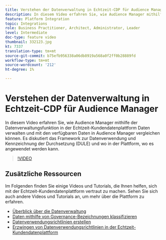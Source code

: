 ```yaml
---
title: Verstehen der Datenverwaltung in Echtzeit-CDP für Audience Manager
description: In diesem Video erfahren Sie, wie Audience Manager mithilfe der Datenverwaltungsfunktion in der Echtzeit-Kundendatenplattform Daten verwalten und mit den verfügbaren Daten in Audience Manager vergleichen können. Es diskutiert das Framework zur Datenverwendung und Kennzeichnung der Durchsetzung (DULE) und wo in der Plattform, wo es angewendet werden kann.
feature: Platform Integration
topic: Integrations
role: Business Practitioner, Architect, Administrator, Leader
level: Intermediate
doc-type: feature video
thumbnail: 332123.jpg
kt: 7337
translation-type: tm+mt
source-git-commit: b75efb956338a06db8919a568a0f2ff0b28889fd
workflow-type: tm+mt
source-wordcount: '212'
ht-degree: 1%

---
```



# Verstehen der Datenverwaltung in Echtzeit-CDP für Audience Manager

In diesem Video erfahren Sie, wie Audience Manager mithilfe der Datenverwaltungsfunktion in der Echtzeit-Kundendatenplattform Daten verwalten und mit den verfügbaren Daten in Audience Manager vergleichen können. Es diskutiert das Framework zur Datenverwendung und Kennzeichnung der Durchsetzung (DULE) und wo in der Plattform, wo es angewendet werden kann.

>[!VIDEO](https://video.tv.adobe.com/v/332123/?quality=12&learn=on)

## Zusätzliche Ressourcen

Im Folgenden finden Sie einige Videos und Tutorials, die Ihnen helfen, sich mit der Echtzeit-Kundendatenplattform vertraut zu machen. Sehen Sie sich auch andere Videos und Tutorials an, um mehr über die Plattform zu erfahren.

* [Überblick über die Datenverwaltung](https://experienceleague.adobe.com/docs/platform-learn/tutorials/data-governance/understanding-data-governance.html?lang=en#data-governance)
* [Daten mithilfe von Governance-Bezeichnungen klassifizieren](https://experienceleague.adobe.com/docs/platform-learn/tutorials/data-governance/classify-data-using-governance-labels.html?lang=en#data-governance)
* [Datenverwendungsrichtlinien erstellen](https://experienceleague.adobe.com/docs/platform-learn/tutorials/data-governance/create-data-usage-policies.html?lang=en#data-governance)
* [Erzwingen von Datenverwendungsrichtlinien in der Echtzeit-Kundendatenplattform](https://experienceleague.adobe.com/docs/platform-learn/tutorials/data-governance/enforce-data-usage-policies-in-real-time-cdp.html?lang=en#data-governance)
